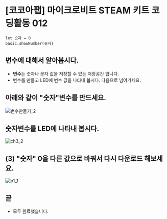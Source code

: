 # [코코아팹] 마이크로비트 STEAM 키트 코딩활동 012

```ghost
let 숫자 = 0
basic.showNumber(숫자)
```


## 변수에 대해서 알아봅시다.
* **변수**는 숫자나 문자 값을 저장할 수 있는 저장공간 입니다.
* 변수를 만들고 LED에 변수 값을 나타내 봅시다. 다음으로 넘어가세요.

## 아래와 같이 "숫자"변수를 만드세요.
![변수만들기_2](https://github.com/kocoasolution/mytutorial/assets/170903760/173a332b-f71b-4616-95d9-095297380de3)

## 숫자변수를 LED에 나타내 봅시다.
![ch3_2](https://github.com/kocoasolution/mytutorial/assets/170903760/b31ef34b-cb51-4596-9202-c23fa1a68685)

## (3) "숫자" 0을 다른 값으로 바꿔서 다시 다운로드 해보세요.
![p1_1](https://github.com/kocoasolution/mytutorial/assets/170903760/2365baac-4fa6-4b3b-8da2-b9175866846b)

## 끝
* 모두 완료했습니다.
